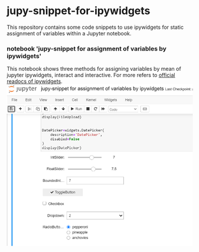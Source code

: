 # jupy-snippet-for-ipywidgets
This repository contains some code snippets to use ipywidgets for static assignment of variables within a Jupyter notebook.
<br>
### notebook 'jupy-snippet for assignment of variables by ipywidgets'
This notebook shows three methods for assigning variables by mean of jupyter ipywidgets, interact and interactive.
For more refers to [official readocs of ipywidgets](https://ipywidgets.readthedocs.io/en/latest/examples/Widget%20List.html).
<br>
![screenshot_1](https://raw.githubusercontent.com/MCilento93/jupy-snippet-for-ipywidgets/master/screenshots/screenshot%202020-09-06.png)
